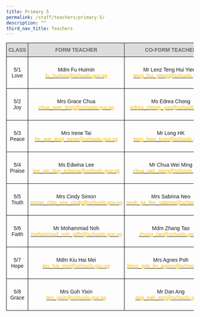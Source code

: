 ```yaml
---
title: Primary 5
permalink: /staff/teachers/primary-5/
description: ""
third_nav_title: Teachers
---
```

<style type="text/css">
.tg  {border-collapse:collapse;border-spacing:0;}
.tg td{border-color:black;border-style:solid;border-width:1px;font-family:Arial, sans-serif;font-size:14px;
  overflow:hidden;padding:10px 5px;word-break:normal;}
.tg th{border-color:black;border-style:solid;border-width:1px;font-family:Arial, sans-serif;font-size:14px;
  font-weight:normal;overflow:hidden;padding:10px 5px;word-break:normal;}
.tg .tg-a4yv{background-color:#DDD;color:#666;font-weight:bold;text-align:center;vertical-align:top}
.tg .tg-baqh{text-align:center;vertical-align:top}
.tg .tg-nrix{text-align:center;vertical-align:middle}
</style>
<table class="tg">
<thead>
  <tr>
    <th class="tg-a4yv">CLASS</th>
    <th class="tg-a4yv">FORM TEACHER</th>
    <th class="tg-a4yv">CO-FORM TEACHER<br></th>
  </tr>
</thead>
<tbody>
  <tr>
    <td class="tg-nrix">5/1<br>Love  </td>
    <td class="tg-baqh"><br>Mdm Fu Huimin<br><a href="mailto:fu_huimin@schools.gov.sg"><span style="text-decoration:none;color:#FDB900">fu_huimin@schools.gov.sg</span></a><br> </td>
    <td class="tg-baqh"><br>Mr Lenz Teng Hui Yieng<br><a href="mailto:teng_hui_yieng@schools.gov.sg"><span style="text-decoration:none;color:#FDB900">teng_hui_yieng@schools.gov.sg</span></a><br><br></td>
  </tr>
  <tr>
    <td class="tg-nrix">5/2<br>Joy</td>
    <td class="tg-nrix">Mrs Grace Chua<br><a href="mailto:chua_wee_leng@schools.gov.sg"><span style="text-decoration:none;color:#FDB900">chua_wee_leng@schools.gov.sg</span></a><br></td>
    <td class="tg-baqh"><br>Ms Edrea Chong<br><a href="mailto:edrea_chong_yun@schools.gov.sg"><span style="text-decoration:none;color:#FDB900">edrea_chong_yun@schools.gov.sg</span></a><br><br></td>
  </tr>
  <tr>
    <td class="tg-nrix">5/3<br>Peace</td>
    <td class="tg-nrix">Mrs Irene Tai<br><a href="mailto:ho_wai_leng_irene@schools.gov.sg"><span style="text-decoration:none;color:#FDB900">ho_wai_leng_irene@schools.gov.sg</span></a><br></td>
    <td class="tg-baqh"><br>Mr Long HK<br><a href="mailto:long_hian_kum@schools.gov.sg"><span style="text-decoration:none;color:#FDB900">long_hian_kum@schools.gov.sg</span></a><br><br></td>
  </tr>
  <tr>
    <td class="tg-nrix">5/4<br>Praise  </td>
    <td class="tg-baqh"><br>Ms Edwina Lee<br><a href="mailto:lee_xin_ting_edwina@schools.gov.sg"><span style="text-decoration:none;color:#FDB900">lee_xin_ting_edwina@schools.gov.sg</span></a><br> </td>
    <td class="tg-baqh"><br>Mr Chua Wei Ming<br><a href="mailto:chua_wei_ming@schools.gov.sg"><span style="text-decoration:none;color:#FDB900">chua_wei_ming@schools.gov.sg</span></a><br><br></td>
  </tr>
  <tr>
    <td class="tg-nrix">5/5<br>Truth  </td>
    <td class="tg-baqh"><br>Mrs Cindy Simon<br><a href="mailto:simon_chin_see_cindy@schools.gov.sg"><span style="text-decoration:none;color:#FDB900">simon_chin_see_cindy@schools.gov.sg</span></a><br> </td>
    <td class="tg-baqh"><br>Mrs Sabrina Neo<br><a href="mailto:seah_jia_fen_sabrina@schools.gov.sg"><span style="text-decoration:none;color:#FDB900">seah_jia_fen_sabrina@schools.gov.sg</span></a><br><br></td>
  </tr>
  <tr>
    <td class="tg-nrix">5/6<br>Faith</td>
    <td class="tg-nrix">Mr Mohammad Noh<br><a href="mailto:mohammad_noh_jaffri@schools.gov.sg"><span style="text-decoration:none;color:#FDB900">mohammad_noh_jaffri@schools.gov.sg</span></a><br></td>
    <td class="tg-baqh"><br>Mdm Zhang Tao<br><a href="mailto:zhang_tao@schools.gov.sg"><span style="text-decoration:none;color:#FDB900">zhang_tao@schools.gov.sg</span></a><br><br></td>
  </tr>
  <tr>
    <td class="tg-nrix">5/7<br>Hope</td>
    <td class="tg-nrix">Mdm Kiu Hai Mei<br><a href="mailto:kiu_hai_mei@schools.gov.sg"><span style="text-decoration:none;color:#FDB900">kiu_hai_mei@schools.gov.sg</span></a><br></td>
    <td class="tg-baqh"><br>Mrs Agnes Poh<br><a href="mailto:khoo_gek_lin_agnes@schools.gov.sg"><span style="text-decoration:none;color:#FDB900">khoo_gek_lin_agnes@schools.gov.sg</span></a><br><br></td>
  </tr>
  <tr>
    <td class="tg-nrix">5/8<br>Grace</td>
    <td class="tg-nrix">Mrs Goh Yixin<br><a href="mailto:teo_yixin@schools.gov.sg"><span style="text-decoration:none;color:#FDB900">teo_yixin@schools.gov.sg</span></a><br></td>
    <td class="tg-baqh"><br>Mr Dan Ang<br><a href="mailto:ang_kah_eng@schools.gov.sg"><span style="text-decoration:none;color:#FDB900">ang_kah_eng@schools.gov.sg</span></a><br><br></td>
  </tr>
</tbody>
</table>